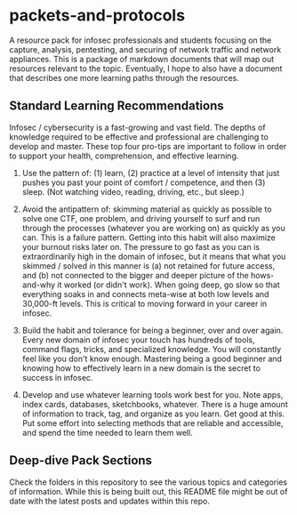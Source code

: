 # packets-and-protocols

A resource pack for infosec professionals and students focusing on the capture, analysis, pentesting, and securing of network traffic and network appliances. This is a package of markdown documents that will map out resources relevant to the topic. Eventually, I hope to also have a document that describes one more learning paths through the resources.

## Standard Learning Recommendations
Infosec / cybersecurity is a fast-growing and vast field. The depths of knowledge required to be effective and professional are challenging to develop and master. These top four pro-tips are important to follow in order to support your health, comprehension, and effective learning. 

1. Use the pattern of: (1) learn, (2) practice at a level of intensity that just pushes you past your point of comfort / competence, and then (3) sleep. (Not watching video, reading, driving, etc., but sleep.)

3. Avoid the antipattern of: skimming material as quickly as possible to solve one CTF, one problem, and driving yourself to surf and run through the processes (whatever you are working on) as quickly as you can. This is a failure pattern. Getting into this habit will also maximize your burnout risks later on. The pressure to go fast as you can is extraordinarily high in the domain of infosec, but it means that what you skimmed / solved in this manner is (a) not retained for future access, and (b) not connected to the bigger and deeper picture of the hows-and-why it worked (or didn't work). When going deep, go slow so that everything soaks in and connects meta-wise at both low levels and 30,000-ft levels. This is critical to moving forward in your career in infosec.

4. Build the habit and tolerance for being a beginner, over and over again. Every new domain of infosec your touch has hundreds of tools, command flags, tricks, and specialized knowledge. You will constantly feel like you don't know enough. Mastering being a good beginner and knowing how to effectively learn in a new domain is the secret to success in infosec.

5. Develop and use whatever learning tools work best for you. Note apps, index cards, databases, sketchbooks, whatever. There is a huge amount of information to track, tag, and organize as you learn. Get good at this. Put some effort into selecting methods that are reliable and accessible, and spend the time needed to learn them well.

## Deep-dive Pack Sections
Check the folders in this repository to see the various topics and categories of information. While this is being built out, this README file might be out of date with the latest posts and updates within this repo.
